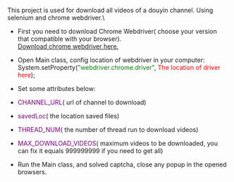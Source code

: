 This project is used for download all videos of a douyin channel. Using selenium and chrome webdriver.\
- First you need to download Chrome Webdriver( choose your version that compatible with your browser).\
[Download chrome webdriver here.](https://chromedriver.chromium.org/downloads)

- Open Main class, config location of webdriver in your computer:\
System.setProperty(<font color="green">"webdriver.chrome.driver"</font>, 
<font color='red'>The location of driver here</font>);
- Set some attributes below:
- <font color="purple">CHANNEL_URL</font>( url of channel to download) 
- <font color="purple">savedLoc</font>( the location saved files)
- <font color="purple">THREAD_NUM</font>( the number of thread run to download videos)
- <font color="purple">MAX_DOWNLOAD_VIDEOS</font>( maximum videos to be downloaded, you can fix it equals 999999999 if you need to get all)
- Run the Main class, and solved captcha, close any popup in the opened browsers. 